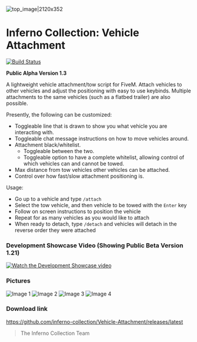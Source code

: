 ![top_image|2120x352](https://i.imgur.com/eydEeF0.jpg) 
# Inferno Collection: Vehicle Attachment
[![Build Status](https://travis-ci.com/inferno-collection/Vehicle-Attachment.svg?branch=1.3-alpha)](https://travis-ci.com/inferno-collection/Vehicle-Attachment)

__Public Alpha Version 1.3__

A lightweight vehicle attachment/tow script for FiveM. Attach vehicles to other vehicles and adjust the positioning with easy to use keybinds. Multiple attachments to the same vehicles (such as a flatbed trailer) are also possible.

Presently, the following can be customized:
- Toggleable line that is drawn to show you what vehicle you are interacting with.
- Toggleable chat message instructions on how to move vehicles around.
- Attachment black/whitelist.
    - Toggleable between the two.
    - Toggleable option to have a complete whitelist, allowing control of which vehicles can and cannot be towed.
- Max distance from tow vehicles other vehicles can be attached.
- Control over how fast/slow attachment positioning is.

Usage:
- Go up to a vehicle and type `/attach`
- Select the tow vehicle, and then vehicle to be towed with the `Enter` key
- Follow on screen instructions to position the vehicle
- Repeat for as many vehicles as you would like to attach
- When ready to detach, type `/detach` and vehicles will detach in the reverse order they were attached

### Development Showcase Video (Showing Public Beta Version 1.21)
[![Watch the Development Showcase video](https://i.imgur.com/UWV9iOP.jpg)](https://www.youtube.com/watch?v=OnFhgwFtUKw)

### Pictures
![Image 1](https://i.imgur.com/UWV9iOP.jpg)
![Image 2](https://i.imgur.com/mdpQ1Uw.jpg)
![Image 3](https://i.imgur.com/O28IObd.jpg)
![Image 4](https://i.ibb.co/zxXwSkj/SPOILER-unknown.png)

### Download link
https://github.com/inferno-collection/Vehicle-Attachment/releases/latest

> The Inferno Collection Team
